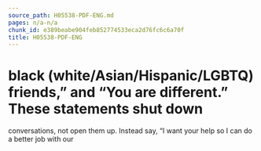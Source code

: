 ```yaml
---
source_path: H05538-PDF-ENG.md
pages: n/a-n/a
chunk_id: e389beabe904feb852774533eca2d76fc6c6a70f
title: H05538-PDF-ENG
---
```

# black (white/Asian/Hispanic/LGBTQ) friends,” and “You are different.” These statements shut down

conversations, not open them up. Instead say, “I want your help so I can do a better job with our
